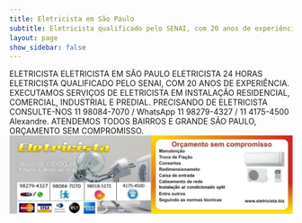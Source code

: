 ```yaml
---
title: Eletricista em São Paulo
subtitle: Eletricista qualificado pelo SENAI, com 20 anos de experiência.
layout: page
show_sidebar: false
---
```

ELETRICISTA
ELETRICISTA EM SÃO PAULO
ELETRICISTA 24 HORAS
ELETRICISTA QUALIFICADO PELO SENAI, COM 20 ANOS DE EXPERIÊNCIA.
EXECUTAMOS SERVIÇOS DE ELETRICISTA EM INSTALAÇÃO RESIDENCIAL, COMERCIAL, INDUSTRIAL E PREDIAL.
PRECISANDO DE ELETRICISTA
CONSULTE-NOS 11 98084-7070 / WhatsApp 11 98279-4327 / 11 4175-4500 Alexandre.
ATENDEMOS TODOS BAIRROS E GRANDE SÃO PAULO, ORÇAMENTO SEM COMPROMISSO.
[![JetBrains](img/eletricista.jpg)](https://www.eletricista.biz)